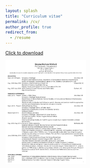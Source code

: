 ```yaml
---
layout: splash
title: "Curriculum vitae"
permalink: /cv/
author_profile: true
redirect_from:
  - /resume
---
```


[Click to download](https://github.com/bnwolford/bnwolford.github.io/raw/master/files/BW_CV_Feb_2020.pdf)   

<a href="https://github.com/bnwolford/bnwolford.github.io/raw/master/files/BW_CV_Feb_2020.pdf" download="BW_CV_Feb_2020.pdf"><img src="../images/BW_CV_Aug_2019_pg1.jpg" height="50%" width="50%"></a>


